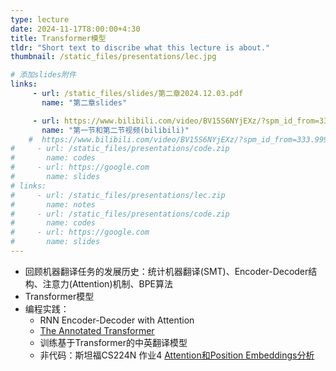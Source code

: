 ```yaml
---
type: lecture
date: 2024-11-17T8:00:00+4:30
title: Transformer模型
tldr: "Short text to discribe what this lecture is about."
thumbnail: /static_files/presentations/lec.jpg

# 添加slides附件
links: 
     - url: /static_files/slides/第二章2024.12.03.pdf
       name: "第二章slides"

     - url: https://www.bilibili.com/video/BV15S6NYjEXz/?spm_id_from=333.999.0.0
       name: "第一节和第二节视频(bilibili)"
    #  https://www.bilibili.com/video/BV15S6NYjEXz/?spm_id_from=333.999.list.card_archive.click&vd_source=f390fbd44eabbd79d483210d5a4d770e
#     - url: /static_files/presentations/code.zip
#       name: codes
#     - url: https://google.com
#       name: slides
# links: 
#     - url: /static_files/presentations/lec.zip
#       name: notes
#     - url: /static_files/presentations/code.zip
#       name: codes
#     - url: https://google.com
#       name: slides
---
```

* 回顾机器翻译任务的发展历史：统计机器翻译(SMT)、Encoder-Decoder结构、注意力(Attention)机制、BPE算法
* Transformer模型
* 编程实践：
  - RNN Encoder-Decoder with Attention
  - [The Annotated Transformer](https://nlp.seas.harvard.edu/annotated-transformer/)
  - 训练基于Transformer的中英翻译模型
  - 非代码：斯坦福CS224N 作业4 [Attention和Position Embeddings分析](https://web.stanford.edu/class/cs224n/assignments/a4_spr24_student_handout.pdf)
  
